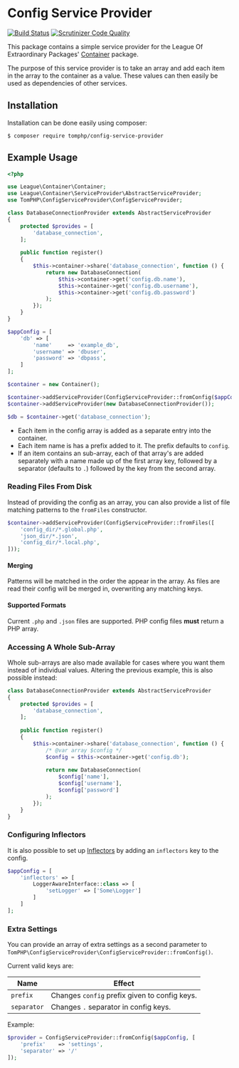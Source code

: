 # Config Service Provider

[![Build Status](https://api.travis-ci.org/tomphp/config-service-provider.svg)](https://api.travis-ci.org/tomphp/config-service-provider)
[![Scrutinizer Code Quality](https://scrutinizer-ci.com/g/tomphp/config-service-provider/badges/quality-score.png?b=master)](https://scrutinizer-ci.com/g/tomphp/config-service-provider/?branch=master)

This package contains a simple service provider for the League Of Extraordinary
Packages' [Container](https://github.com/thephpleague/container) package.

The purpose of this service provider is to take an array and add each item in
the array to the container as a value. These values can then easily be used as
dependencies of other services.

## Installation

Installation can be done easily using composer:

```
$ composer require tomphp/config-service-provider
```

## Example Usage

```php
<?php

use League\Container\Container;
use League\Container\ServiceProvider\AbstractServiceProvider;
use TomPHP\ConfigServiceProvider\ConfigServiceProvider;

class DatabaseConnectionProvider extends AbstractServiceProvider
{
    protected $provides = [
        'database_connection',
    ];
    
    public function register()
    {
        $this->container->share('database_connection', function () {
            return new DatabaseConnection(
                $this->container->get('config.db.name'),
                $this->container->get('config.db.username'),
                $this->container->get('config.db.password')
            );
        });
    }
}

$appConfig = [
    'db' => [
        'name'     => 'example_db',
        'username' => 'dbuser',
        'password' => 'dbpass',
    ]
];

$container = new Container();

$container->addServiceProvider(ConfigServiceProvider::fromConfig($appConfig));
$container->addServiceProvider(new DatabaseConnectionProvider());

$db = $container->get('database_connection');
```

* Each item in the config array is added as a separate entry into the
  container.
* Each item name is has a prefix added to it. The prefix defaults to `config`.
* If an item contains an sub-array, each of that array's are added separately
  with a name made up of the first array key, followed by a separator (defaults
  to `.`) followed by the key from the second array.

### Reading Files From Disk

Instead of providing the config as an array, you can also provide a list of 
file matching patterns to the `fromFiles` constructor.

```php
$container->addServiceProvider(ConfigServiceProvider::fromFiles([
    'config_dir/*.global.php',
    'json_dir/*.json',
    'config_dir/*.local.php',
]));
```

#### Merging

Patterns will be matched in the order the appear in the array. As files are
read their config will be merged in, overwriting any matching keys.

#### Supported Formats

Current `.php` and `.json` files are supported. PHP config files **must**
return a PHP array.

### Accessing A Whole Sub-Array

Whole sub-arrays are also made available for cases where you want them instead
of individual values. Altering the previous example, this is also possible
instead:

```php
class DatabaseConnectionProvider extends AbstractServiceProvider
{
    protected $provides = [
        'database_connection',
    ];
    
    public function register()
    {
        $this->container->share('database_connection', function () {
            /* @var array $config */
            $config = $this->container->get('config.db');
        
            return new DatabaseConnection(
                $config['name'],
                $config['username'],
                $config['password']
            );
        });
    }
}
```

### Configuring Inflectors

It is also possible to set up
[Inflectors](http://container.thephpleague.com/inflectors/) by adding an
`inflectors` key to the config.

```php
$appConfig = [
    'inflectors' => [
        LoggerAwareInterface::class => [
            'setLogger' => ['Some\Logger']
        ]
    ]
];
```

### Extra Settings

You can provide an array of extra settings as a second parameter to
`TomPHP\ConfigServiceProvider\ConfigServiceProvider::fromConfig()`.

Current valid keys are:

| Name        | Effect                                        |
|-------------|-----------------------------------------------|
| `prefix`    | Changes `config` prefix given to config keys. |
| `separator` | Changes `.` separator in config keys.         |

Example:

```php
$provider = ConfigServiceProvider::fromConfig($appConfig, [
    'prefix'    => 'settings',
    'separator' => '/'
]);
```
